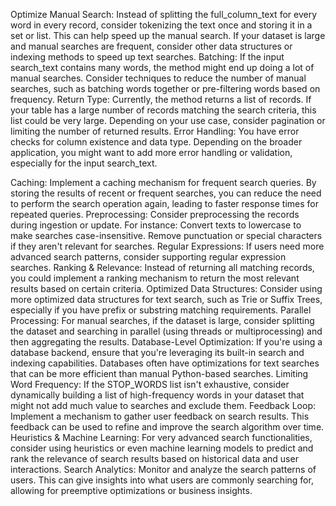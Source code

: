 Optimize Manual Search:
Instead of splitting the full_column_text for every word in every record, consider tokenizing the text once and storing it in a set or list. This can help speed up the manual search.
If your dataset is large and manual searches are frequent, consider other data structures or indexing methods to speed up text searches.
Batching: If the input search_text contains many words, the method might end up doing a lot of manual searches. Consider techniques to reduce the number of manual searches, such as batching words together or pre-filtering words based on frequency.
Return Type: Currently, the method returns a list of records. If your table has a large number of records matching the search criteria, this list could be very large. Depending on your use case, consider pagination or limiting the number of returned results.
Error Handling: You have error checks for column existence and data type. Depending on the broader application, you might want to add more error handling or validation, especially for the input search_text.

Caching: Implement a caching mechanism for frequent search queries. By storing the results of recent or frequent searches, you can reduce the need to perform the search operation again, leading to faster response times for repeated queries.
Preprocessing: Consider preprocessing the records during ingestion or update. For instance:
Convert texts to lowercase to make searches case-insensitive.
Remove punctuation or special characters if they aren't relevant for searches.
Regular Expressions: If users need more advanced search patterns, consider supporting regular expression searches.
Ranking & Relevance: Instead of returning all matching records, you could implement a ranking mechanism to return the most relevant results based on certain criteria.
Optimized Data Structures: Consider using more optimized data structures for text search, such as Trie or Suffix Trees, especially if you have prefix or substring matching requirements.
Parallel Processing: For manual searches, if the dataset is large, consider splitting the dataset and searching in parallel (using threads or multiprocessing) and then aggregating the results.
Database-Level Optimization: If you're using a database backend, ensure that you're leveraging its built-in search and indexing capabilities. Databases often have optimizations for text searches that can be more efficient than manual Python-based searches.
Limiting Word Frequency: If the STOP_WORDS list isn't exhaustive, consider dynamically building a list of high-frequency words in your dataset that might not add much value to searches and exclude them.
Feedback Loop: Implement a mechanism to gather user feedback on search results. This feedback can be used to refine and improve the search algorithm over time.
Heuristics & Machine Learning: For very advanced search functionalities, consider using heuristics or even machine learning models to predict and rank the relevance of search results based on historical data and user interactions.
Search Analytics: Monitor and analyze the search patterns of users. This can give insights into what users are commonly searching for, allowing for preemptive optimizations or business insights.